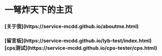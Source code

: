 <html>
  <title>一弩炸天下最爱的主页</title>
<script>
    document.title = 'bomb！一弩炸天下！'
  </script>
<h1>
一弩炸天下的主页
</h1>
<h3> 
[关于我](https://service-mcdd.github.io/aboutme.html)
<h3>
[留言板](https://service-mcdd.github.io/lyb-test/index.html)
[cps测试](https://service-mcdd.github.io/cps-tester/cps.html)
<h3>
